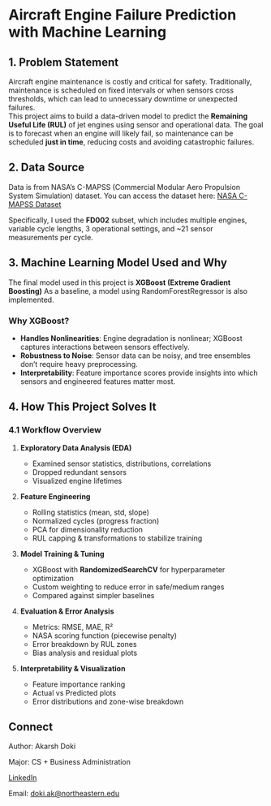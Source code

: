 # **Aircraft Engine Failure Prediction with Machine Learning**

## 1. Problem Statement  
Aircraft engine maintenance is costly and critical for safety. Traditionally, maintenance is scheduled on fixed intervals or when sensors cross thresholds, which can lead to unnecessary downtime or unexpected failures.  
This project aims to build a data-driven model to predict the **Remaining Useful Life (RUL)** of jet engines using sensor and operational data. The goal is to forecast when an engine will likely fail, so maintenance can be scheduled **just in time**, reducing costs and avoiding catastrophic failures.

## 2. Data Source  
Data is from NASA’s C-MAPSS (Commercial Modular Aero Propulsion System Simulation) dataset. 
You can access the dataset here: [NASA C-MAPSS Dataset](https://data.nasa.gov/dataset/cmapss-jet-engine-simulated-data)

Specifically, I used the **FD002** subset, which includes multiple engines, variable cycle lengths, 3 operational settings, and ~21 sensor measurements per cycle.

## 3. Machine Learning Model Used and Why  

The final model used in this project is **XGBoost (Extreme Gradient Boosting)** As a baseline, a model using RandomForestRegressor is also implemented.

### Why XGBoost?  
- **Handles Nonlinearities**: Engine degradation is nonlinear; XGBoost captures interactions between sensors effectively.  
- **Robustness to Noise**: Sensor data can be noisy, and tree ensembles don’t require heavy preprocessing.  
- **Interpretability**: Feature importance scores provide insights into which sensors and engineered features matter most.  

## 4. How This Project Solves It  

### 4.1 Workflow Overview  
1. **Exploratory Data Analysis (EDA)**  
   - Examined sensor statistics, distributions, correlations  
   - Dropped redundant sensors  
   - Visualized engine lifetimes  

2. **Feature Engineering**  
   - Rolling statistics (mean, std, slope)  
   - Normalized cycles (progress fraction)  
   - PCA for dimensionality reduction  
   - RUL capping & transformations to stabilize training  

3. **Model Training & Tuning**  
   - XGBoost with **RandomizedSearchCV** for hyperparameter optimization  
   - Custom weighting to reduce error in safe/medium ranges  
   - Compared against simpler baselines  

4. **Evaluation & Error Analysis**  
   - Metrics: RMSE, MAE, R²  
   - NASA scoring function (piecewise penalty)  
   - Error breakdown by RUL zones  
   - Bias analysis and residual plots  

5. **Interpretability & Visualization**  
   - Feature importance ranking  
   - Actual vs Predicted plots  
   - Error distributions and zone-wise breakdown  

## Connect
Author: Akarsh Doki

Major: CS + Business Administration

[LinkedIn](https://www.linkedin.com/in/akarsh-doki-600a35282/)

Email: doki.ak@northeastern.edu

